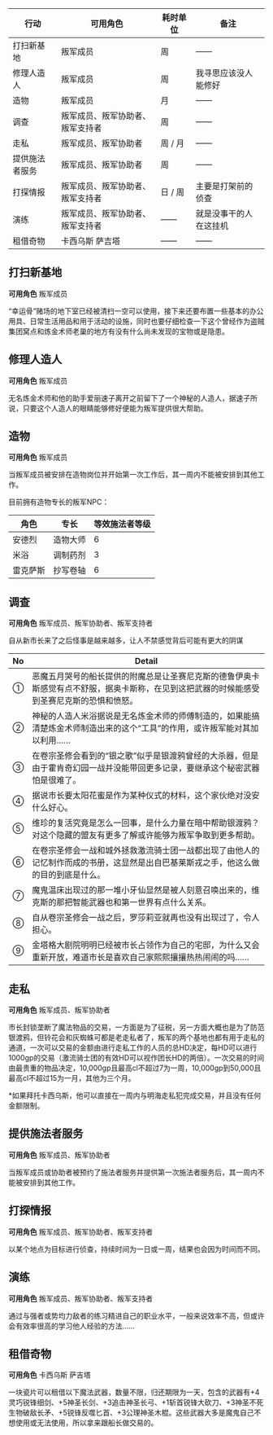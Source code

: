 | 行动           | 可用角色                         | 耗时单位 | 备注                   |
| -------------- | -------------------------------- | -------- | ---------------------- |
| 打扫新基地     | 叛军成员                         | 周       | ——                     |
| 修理人造人     | 叛军成员                         | 周       | 我寻思应该没人能修好   |
| 造物           | 叛军成员                         | 月       | ——                     |
| 调查           | 叛军成员、叛军协助者、叛军支持者 | 周       | ——                     |
| 走私           | 叛军成员、叛军协助者             | 周 / 月  | ——                     |
| 提供施法者服务 | 叛军成员、叛军协助者             | 周       | ——                     |
| 打探情报       | 叛军成员、叛军协助者、叛军支持者 | 日 / 周  | 主要是打架前的侦查     |
| 演练           | 叛军成员、叛军协助者、叛军支持者 | ——       | 就是没事干的人在这挂机 |
| 租借奇物       | 卡西乌斯 萨吉塔                  | ——       | ——                     |



## 打扫新基地

**可用角色** 叛军成员

“幸运骨”赌场的地下室已经被清扫一空可以使用，接下来还要布置一些基本的办公用具、日常生活用品和用于活动的设施，同时也要仔细检查一下这个曾经作为盗贼集团窝点和炼金术师老巢的地方有没有什么尚未发现的宝物或是隐患。



## 修理人造人

**可用角色** 叛军成员

无名炼金术师和他的助手爱丽速子离开之前留下了一个神秘的人造人，据速子所说，只要这个人造人的眼睛能够修好便能为叛军提供很大帮助。



## 造物

**可用角色** 叛军成员

当叛军成员被安排在造物岗位并开始第一次工作后，其一周内不能被安排到其他工作。

目前拥有造物专长的叛军NPC：

| 角色     | 专长     | 等效施法者等级 |
| -------- | -------- | -------------- |
| 安德烈   | 造物大师 | 6              |
| 米浴     | 调制药剂 | 3              |
| 雷克萨斯 | 抄写卷轴 | 6              |



## 调查

**可用角色** 叛军成员、叛军协助者、叛军支持者

自从新市长来了之后怪事是越来越多，让人不禁感觉背后可能有更大的阴谋

| No   | Detail                                                       |
| ---- | ------------------------------------------------------------ |
| ①    | 恶魔五月哭号的船长提供的附魔总是让圣赛尼克斯的德鲁伊奥卡斯感觉有点不舒服，据奥卡斯称，在见到这把武器的时候能感受到圣赛尼克斯的恐惧和愤怒。 |
| ②    | 神秘的人造人米浴据说是无名炼金术师的师傅制造的，如果能搞清楚炼金术师制造出来的这个“工具”的作用，或许叛军能对其加以利用…… |
| ③    | 在卷宗圣修会看到的“银之歌”似乎是银渡鸦曾经的大杀器，但是由于霍肯奇幻园一战并没能带回更多记录，要继承这个秘密武器怕是很难了。 |
| ④    | 据说市长要太阳花蜜是作为某种仪式的材料，这个家伙绝对没安什么好心。 |
| ⑤    | 维珍的复活究竟是怎么一回事，是什么力量在暗中帮助银渡鸦？对这个隐藏的盟友有更多了解或许能够为叛军争取到更多帮助。 |
| ⑥    | 在卷宗圣修会一战和城外拯救激流骑士团一战都出现了由他人的记忆制作而成的书册，这显然是出自巴基莱斯戎之手，他这么做的目的到底是什么。 |
| ⑦    | 魔鬼温床出现过的那一堆小牙仙显然是被人刻意召唤出来的，维克斯的那把智能武器也和第一世界有点什么关系。 |
| ⑧    | 自从卷宗圣修会一战之后，罗莎莉亚就再也没有出现过了，令人担心。 |
| ⑨    | 金塔格大剧院明明已经被市长占领作为自己的宅邸，为什么又会重新开放，难道市长是喜欢自己家熙熙攘攘热热闹闹的吗…… |



## 走私

**可用角色** 叛军成员、叛军协助者

市长封锁垄断了魔法物品的交易，一方面是为了征税，另一方面大概也是为了防范银渡鸦，但铃花会和灰蜘蛛可都是老走私者了，叛军的两个基地也都有用于走私的通道，一次可以交易的金额由进行走私工作的人员的总HD决定，每HD可以进行1000gp的交易（激流骑士团的有效HD可以视作团长HD的两倍）。一次交易的时间由最贵重的物品决定，10,000gp且最高cl不超过7为一周，10,000gp到50,000且最高cl不超过15为一月，其他为三个月。

*如果拜托卡西乌斯，他可以直接在一周内与明海走私犯完成交易，并且没有任何金额限制。



## 提供施法者服务

**可用角色** 叛军成员、叛军协助者

当叛军成员或协助者被预约了施法者服务并提供第一次施法者服务后，其一周内不能被安排到其他工作。



## 打探情报

**可用角色** 叛军成员、叛军协助者、叛军支持者

以某个地点为目标进行侦查，持续时间为一日或一周，结果也会因为时间而不同。



## 演练

**可用角色** 叛军成员、叛军协助者、叛军支持者

通过与强者或势均力敌者的练习精进自己的职业水平，一般来说效率不高，但或许会有效率很高的学习他人经验的方法……



## 租借奇物

**可用角色** 卡西乌斯 萨吉塔

一块瓷片可以租借以下魔法武器，数量不限，归还期限为一天，包含的武器有+4灵巧锐锋细剑、+5神圣长剑、+3追击神圣长弓、+1斩首锐锋大砍刀、+3神圣不死生物破敌长矛、+5锐锋反噬匕首、+3公理神圣木棍。这些武器大多是魔鬼自己不想使用或无法使用，所以拿来跟船长做交易的。

